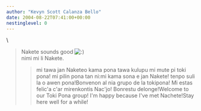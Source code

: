 ```yaml
---
author: "Kevyn Scott Calanza Bello"
date: 2004-08-22T07:41:00+00:00
nestinglevel: 0
---
```

\
> Nakete sounds good ![:)](images/smilies/icon_e_smile.gif "Smile")\
> nimi mi li Nakete.
>> mi tawa
> jan Naketeo kama pona tawa kulupu mi mute pi toki pona! mi pilin pona tan ni:mi kama sona e jan Nakete! tenpo suli la o awen pona!Bonvenon al nia grupo de la tokipona! Mi estas felic'a c'ar mirenkontis Nac'jo! Bonrestu delonge!Welcome to our Toki Pona group! I'm happy because I've met Nachete!Stay here well for a while!